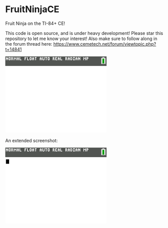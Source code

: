 # FruitNinjaCE
Fruit Ninja on the TI-84+ CE!

This code is open source, and is under heavy development! Please star this repository to let me know your interest!
Also make sure to follow along in the forum thread here: https://www.cemetech.net/forum/viewtopic.php?t=14841

![A Screenshot](https://raw.githubusercontent.com/Michael2-3B/FruitNinjaCE/master/screenshots/graphicsoverhaul.png)

An extended screenshot:

![Extended Screenshot](https://raw.githubusercontent.com/Michael2-3B/FruitNinjaCE/master/screenshots/extendedScreenshot.gif)
